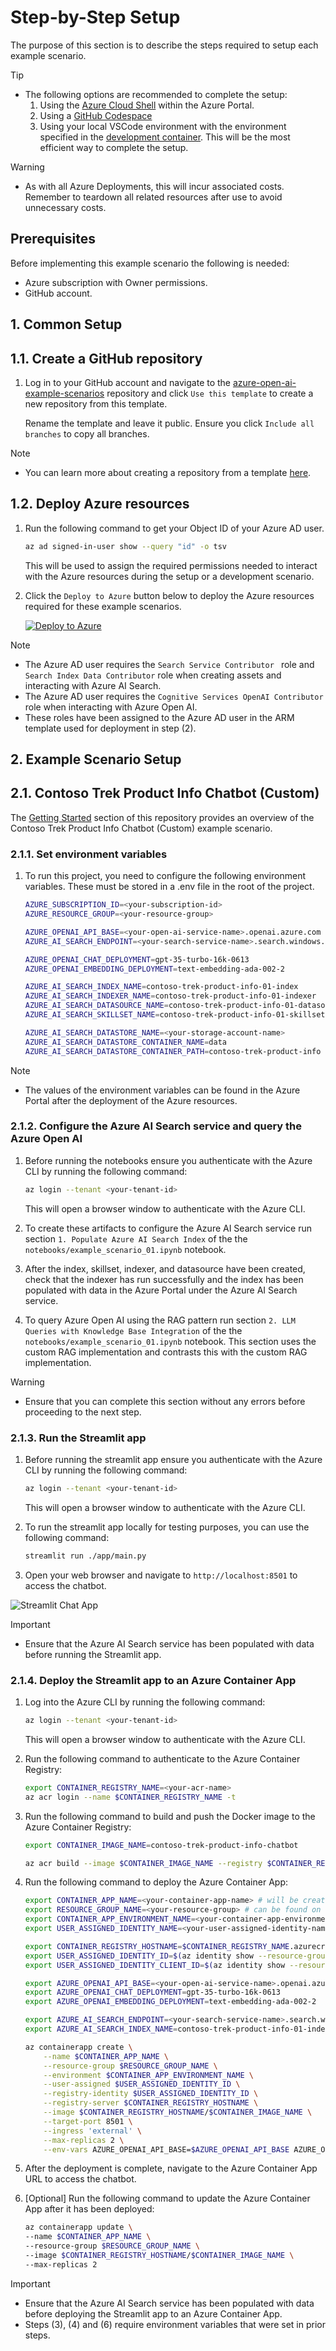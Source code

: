 # Step-by-Step Setup

The purpose of this section is to describe the steps required to setup each example scenario.

> [!TIP]
>
> - The following options are recommended to complete the setup:
>   1. Using the [Azure Cloud Shell](https://learn.microsoft.com/azure/cloud-shell/overview) within the Azure Portal.
>   2. Using a [GitHub Codespace](https://docs.github.com/en/codespaces/prebuilding-your-codespaces/about-github-codespaces-prebuilds)
>   3. Using your local VSCode environment with the environment specified in the [development container](https://docs.github.com/en/codespaces/setting-up-your-project-for-codespaces/adding-a-dev-container-configuration/introduction-to-dev-containers). This will be the most efficient way to complete the setup.

> [!WARNING]
>
> - As with all Azure Deployments, this will incur associated costs. Remember to teardown all related resources after use to avoid unnecessary costs.

## Prerequisites

Before implementing this example scenario the following is needed:

- Azure subscription with Owner permissions.
- GitHub account.

## 1. Common Setup

## 1.1. Create a GitHub repository

1. Log in to your GitHub account and navigate to the [azure-open-ai-example-scenarios](https://github.com/nfmoore/azure-open-ai-example-scenarios) repository and click `Use this template` to create a new repository from this template.

    Rename the template and leave it public. Ensure you click `Include all branches` to copy all branches.

> [!NOTE]
>
> - You can learn more about creating a repository from a template [here](https://docs.github.com/en/repositories/creating-and-managing-repositories/creating-a-template-repository).

## 1.2. Deploy Azure resources

1. Run the following command to get your Object ID of your Azure AD user.

    ```bash
    az ad signed-in-user show --query "id" -o tsv
    ```

    This will be used to assign the required permissions needed to interact with the Azure resources during the setup or a development scenario.

2. Click the `Deploy to Azure` button below to deploy the Azure resources required for these example scenarios.

    [![Deploy to Azure](https://aka.ms/deploytoazurebutton)](https://portal.azure.com/#create/Microsoft.Template/uri/https%3A%2F%2Fraw.githubusercontent.com%2Fnfmoore%2Fazure-open-ai-example-scenarios%2Fmain%2Finfrastructure%2Fmain.json)

> [!NOTE]
>
> - The Azure AD user requires the `Search Service Contributor ` role and `Search Index Data Contributor` role when creating assets and interacting with Azure AI Search.
> - The Azure AD user requires the `Cognitive Services OpenAI Contributor` role when interacting with Azure Open AI.
> - These roles have been assigned to the Azure AD user in the ARM template used for deployment in step (2).

## 2. Example Scenario Setup

## 2.1. Contoso Trek Product Info Chatbot (Custom)

The [Getting Started](.github/docs/getting-started.md) section of this repository provides an overview of the Contoso Trek Product Info Chatbot (Custom) example scenario.

### 2.1.1. Set environment variables

1. To run this project, you need to configure the following environment variables. These must be stored in a .env file in the root of the project.

    ```bash
    AZURE_SUBSCRIPTION_ID=<your-subscription-id>
    AZURE_RESOURCE_GROUP=<your-resource-group>
    
    AZURE_OPENAI_API_BASE=<your-open-ai-service-name>.openai.azure.com
    AZURE_AI_SEARCH_ENDPOINT=<your-search-service-name>.search.windows.net

    AZURE_OPENAI_CHAT_DEPLOYMENT=gpt-35-turbo-16k-0613
    AZURE_OPENAI_EMBEDDING_DEPLOYMENT=text-embedding-ada-002-2

    AZURE_AI_SEARCH_INDEX_NAME=contoso-trek-product-info-01-index
    AZURE_AI_SEARCH_INDEXER_NAME=contoso-trek-product-info-01-indexer
    AZURE_AI_SEARCH_DATASOURCE_NAME=contoso-trek-product-info-01-datasource
    AZURE_AI_SEARCH_SKILLSET_NAME=contoso-trek-product-info-01-skillset

    AZURE_AI_SEARCH_DATASTORE_NAME=<your-storage-account-name>
    AZURE_AI_SEARCH_DATASTORE_CONTAINER_NAME=data
    AZURE_AI_SEARCH_DATASTORE_CONTAINER_PATH=contoso-trek-product-info
    ```

> [!NOTE]
>
> - The values of the environment variables can be found in the Azure Portal after the deployment of the Azure resources.

### 2.1.2. Configure the Azure AI Search service and query the Azure Open AI

1. Before running the notebooks ensure you authenticate with the Azure CLI by running the following command:

    ```bash
    az login --tenant <your-tenant-id>
    ```

    This will open a browser window to authenticate with the Azure CLI.
2. To create these artifacts to configure the Azure AI Search service run section `1. Populate Azure AI Search Index` of the the `notebooks/example_scenario_01.ipynb` notebook.
3. After the index, skillset, indexer, and datasource have been created, check that the indexer has run successfully and the index has been populated with data in the Azure Portal under the Azure AI Search service.
4. To query Azure Open AI using the RAG pattern run section `2. LLM Queries with Knowledge Base Integration` of the the `notebooks/example_scenario_01.ipynb` notebook. This section uses the custom RAG implementation and contrasts this with the custom RAG implementation.

> [!WARNING]
>
> - Ensure that you can complete this section without any errors before proceeding to the next step.

### 2.1.3. Run the Streamlit app

1. Before running the streamlit app ensure you authenticate with the Azure CLI by running the following command:

    ```bash
    az login --tenant <your-tenant-id>
    ```

    This will open a browser window to authenticate with the Azure CLI.
2. To run the streamlit app locally for testing purposes, you can use the following command:

    ```bash
    streamlit run ./app/main.py
    ```
3. Open your web browser and navigate to `http://localhost:8501` to access the chatbot.

![Streamlit Chat App](./images/image-01.png)

> [!IMPORTANT]
>
> - Ensure that the Azure AI Search service has been populated with data before running the Streamlit app.

### 2.1.4. Deploy the Streamlit app to an Azure Container App

1. Log into the Azure CLI by running the following command:

    ```bash
    az login --tenant <your-tenant-id>
    ```

    This will open a browser window to authenticate with the Azure CLI.

2. Run the following command to authenticate to the Azure Container Registry:

    ```bash
    export CONTAINER_REGISTRY_NAME=<your-acr-name>
    az acr login --name $CONTAINER_REGISTRY_NAME -t
    ```
3. Run the following command to build and push the Docker image to the Azure Container Registry:

    ```bash
    export CONTAINER_IMAGE_NAME=contoso-trek-product-info-chatbot

    az acr build --image $CONTAINER_IMAGE_NAME --registry $CONTAINER_REGISTRY_NAME --file ./app/Dockerfile .
    ```

4. Run the following command to deploy the Azure Container App:

    ```bash
    export CONTAINER_APP_NAME=<your-container-app-name> # will be created after executing the command
    export RESOURCE_GROUP_NAME=<your-resource-group> # can be found on the Azure Portal
    export CONTAINER_APP_ENVIRONMENT_NAME=<your-container-app-environment-name> # can be found on the Azure Portal
    export USER_ASSIGNED_IDENTITY_NAME=<your-user-assigned-identity-name> # can be found on the Azure Portal
    
    export CONTAINER_REGISTRY_HOSTNAME=$CONTAINER_REGISTRY_NAME.azurecr.io
    export USER_ASSIGNED_IDENTITY_ID=$(az identity show --resource-group $RESOURCE_GROUP_NAME --name $USER_ASSIGNED_IDENTITY_NAME | jq '.id' -r)
    export USER_ASSIGNED_IDENTITY_CLIENT_ID=$(az identity show --resource-group $RESOURCE_GROUP_NAME --name $USER_ASSIGNED_IDENTITY_NAME | jq '.clientId' -r)

    export AZURE_OPENAI_API_BASE=<your-open-ai-service-name>.openai.azure.com # can be found on the Azure Portal
    export AZURE_OPENAI_CHAT_DEPLOYMENT=gpt-35-turbo-16k-0613
    export AZURE_OPENAI_EMBEDDING_DEPLOYMENT=text-embedding-ada-002-2

    export AZURE_AI_SEARCH_ENDPOINT=<your-search-service-name>.search.windows.net # can be found on the Azure Portal
    export AZURE_AI_SEARCH_INDEX_NAME=contoso-trek-product-info-01-index

    az containerapp create \
        --name $CONTAINER_APP_NAME \
        --resource-group $RESOURCE_GROUP_NAME \
        --environment $CONTAINER_APP_ENVIRONMENT_NAME \
        --user-assigned $USER_ASSIGNED_IDENTITY_ID \
        --registry-identity $USER_ASSIGNED_IDENTITY_ID \
        --registry-server $CONTAINER_REGISTRY_HOSTNAME \
        --image $CONTAINER_REGISTRY_HOSTNAME/$CONTAINER_IMAGE_NAME \
        --target-port 8501 \
        --ingress 'external' \
        --max-replicas 2 \
        --env-vars AZURE_OPENAI_API_BASE=$AZURE_OPENAI_API_BASE AZURE_OPENAI_CHAT_DEPLOYMENT=$AZURE_OPENAI_CHAT_DEPLOYMENT AZURE_OPENAI_EMBEDDING_DEPLOYMENT=$AZURE_OPENAI_EMBEDDING_DEPLOYMENT AZURE_AI_SEARCH_ENDPOINT=$AZURE_AI_SEARCH_ENDPOINT AZURE_AI_SEARCH_INDEX_NAME=$AZURE_AI_SEARCH_INDEX_NAME AZURE_CLIENT_ID=$USER_ASSIGNED_IDENTITY_CLIENT_ID
    ```

5. After the deployment is complete, navigate to the Azure Container App URL to access the chatbot.
6. [Optional] Run the following command to update the Azure Container App after it has been deployed:

    ```bash
    az containerapp update \
    --name $CONTAINER_APP_NAME \
    --resource-group $RESOURCE_GROUP_NAME \
    --image $CONTAINER_REGISTRY_HOSTNAME/$CONTAINER_IMAGE_NAME \
    --max-replicas 2
    ```

> [!IMPORTANT]
>
> - Ensure that the Azure AI Search service has been populated with data before deploying the Streamlit app to an Azure Container App.
> - Steps (3), (4) and (6) require environment variables that were set in prior steps.
